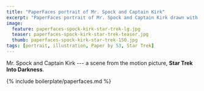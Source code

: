 ```yaml
---
title: "PaperFaces portrait of Mr. Spock and Captain Kirk"
excerpt: "PaperFaces portrait of Mr. Spock and Captain Kirk drawn with Paper by 53 on an iPad."
image: 
  feature: paperfaces-spock-kirk-star-trek-lg.jpg
  teaser: paperfaces-spock-kirk-star-trek-teaser.jpg
  thumb: paperfaces-spock-kirk-star-trek-150.jpg
tags: [portrait, illustration, Paper by 53, Star Trek]
---
```


Mr. Spock and Captain Kirk --- a scene from the motion picture, **Star Trek Into Darkness**.

{% include boilerplate/paperfaces.md %}
